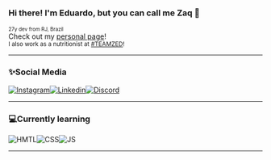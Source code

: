 ### Hi there! I'm Eduardo, but you can call me Zaq 🤘
<font size="1">27y dev from RJ, Brazil</font><br/>
Check out my [personal page](https://tree-zaqueu.vercel.app/)!<br/>
<sub>I also work as a nutritionist at [#TEAMZED](https://teamzed-zaqueu-1.vercel.app/)!</sub>

--------
### ✨Social Media
[![Instagram](https://img.shields.io/badge/Instagram-E4405F?style=for-the-badge&logo=instagram&logoColor=white)](https://www.instagram.com/zq1fit/)[![Linkedin](https://img.shields.io/badge/LinkedIn-0077B5?style=for-the-badge&logo=linkedin&logoColor=white)](https://www.linkedin.com/in/zaqueu1/)[![Discord](https://img.shields.io/badge/Discord-7289DA?style=for-the-badge&logo=discord&logoColor=white)](https://discordapp.com/users/856969236684603422)

---------
### 💻Currently learning 
![HMTL](https://img.shields.io/badge/HTML5-E34F26?style=for-the-badge&logo=html5&logoColor=white)![CSS](https://img.shields.io/badge/CSS3-1572B6?style=for-the-badge&logo=css3&logoColor=white)![JS](https://img.shields.io/badge/JavaScript-323330?style=for-the-badge&logo=javascript&logoColor=F7DF1E)

----

